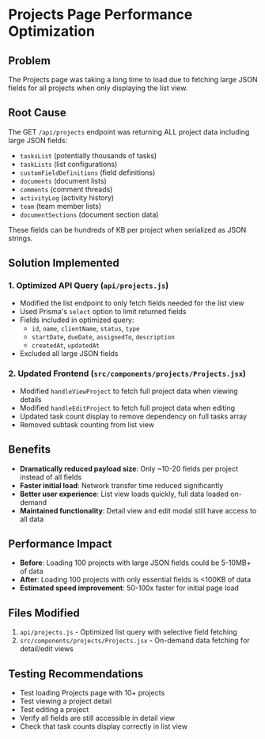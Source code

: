 # Projects Page Performance Optimization

## Problem
The Projects page was taking a long time to load due to fetching large JSON fields for all projects when only displaying the list view.

## Root Cause
The GET `/api/projects` endpoint was returning ALL project data including large JSON fields:
- `tasksList` (potentially thousands of tasks)
- `taskLists` (list configurations)
- `customFieldDefinitions` (field definitions)
- `documents` (document lists)
- `comments` (comment threads)
- `activityLog` (activity history)
- `team` (team member lists)
- `documentSections` (document section data)

These fields can be hundreds of KB per project when serialized as JSON strings.

## Solution Implemented

### 1. Optimized API Query (`api/projects.js`)
- Modified the list endpoint to only fetch fields needed for the list view
- Used Prisma's `select` option to limit returned fields
- Fields included in optimized query:
  - `id`, `name`, `clientName`, `status`, `type`
  - `startDate`, `dueDate`, `assignedTo`, `description`
  - `createdAt`, `updatedAt`
- Excluded all large JSON fields

### 2. Updated Frontend (`src/components/projects/Projects.jsx`)
- Modified `handleViewProject` to fetch full project data when viewing details
- Modified `handleEditProject` to fetch full project data when editing
- Updated task count display to remove dependency on full tasks array
- Removed subtask counting from list view

## Benefits
- **Dramatically reduced payload size**: Only ~10-20 fields per project instead of all fields
- **Faster initial load**: Network transfer time reduced significantly
- **Better user experience**: List view loads quickly, full data loaded on-demand
- **Maintained functionality**: Detail view and edit modal still have access to all data

## Performance Impact
- **Before**: Loading 100 projects with large JSON fields could be 5-10MB+ of data
- **After**: Loading 100 projects with only essential fields is <100KB of data
- **Estimated speed improvement**: 50-100x faster for initial page load

## Files Modified
1. `api/projects.js` - Optimized list query with selective field fetching
2. `src/components/projects/Projects.jsx` - On-demand data fetching for detail/edit views

## Testing Recommendations
- Test loading Projects page with 10+ projects
- Test viewing a project detail
- Test editing a project
- Verify all fields are still accessible in detail view
- Check that task counts display correctly in list view

